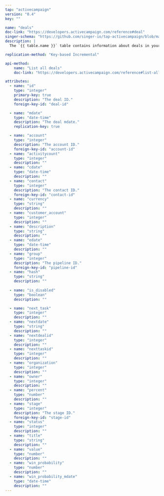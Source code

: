 ```yaml
---
tap: "activecampaign"
version: "0.4"
key: ""

name: "deals"
doc-link: "https://developers.activecampaign.com/reference#deal"
singer-schema: "https://github.com/singer-io/tap-activecampaign/blob/master/tap_activecampaign/schemas/deals.json"
description: |
  The `{{ table.name }}` table contains information about deals in your {{ integration.display_name }} account.

replication-method: "Key-based Incremental"

api-method:
    name: "List all deals"
    doc-link: "https://developers.activecampaign.com/reference#list-all-deals"

attributes:
  - name: "id"
    type: "integer"
    primary-key: true
    description: "The deal ID."
    foreign-key-id: "deal-id"

  - name: "mdate"
    type: "date-time"
    description: "The deal mdate."
    replication-key: true

  - name: "account"
    type: "integer"
    description: "The account ID."
    foreign-key-id: "account-id"
  - name: "activitycount"
    type: "integer"
    description: ""
  - name: "cdate"
    type: "date-time"
    description: ""
  - name: "contact"
    type: "integer"
    description: "The contact ID."
    foreign-key-id: "contact-id"
  - name: "currency"
    type: "string"
    description: ""
  - name: "customer_account"
    type: "integer"
    description: ""
  - name: "description"
    type: "string"
    description: ""
  - name: "edate"
    type: "date-time"
    description: ""
  - name: "group"
    type: "integer"
    description: "The pipeline ID."
    foreign-key-id: "pipeline-id"
  - name: "hash"
    type: "string"
    description: ""
  
  - name: "is_disabled"
    type: "boolean"
    description: ""

  - name: "next_task"
    type: "integer"
    description: ""
  - name: "nextdate"
    type: "string"
    description: ""
  - name: "nextdealid"
    type: "integer"
    description: ""
  - name: "nexttaskid"
    type: "integer"
    description: ""
  - name: "organization"
    type: "integer"
    description: ""
  - name: "owner"
    type: "integer"
    description: ""
  - name: "percent"
    type: "number"
    description: ""
  - name: "stage"
    type: "integer"
    description: "The stage ID."
    foreign-key-id: "stage-id"
  - name: "status"
    type: "integer"
    description: ""
  - name: "title"
    type: "string"
    description: ""
  - name: "value"
    type: "number"
    description: ""
  - name: "win_probability"
    type: "number"
    description: ""
  - name: "win_probability_mdate"
    type: "date-time"
    description: ""
---
```

